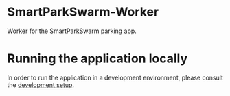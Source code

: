 # SmartParkSwarm-Worker

Worker for the SmartParkSwarm parking app.

# Running the application locally

In order to run the application in a development environment, please consult the [development setup](./LOCAL-DEV.md).